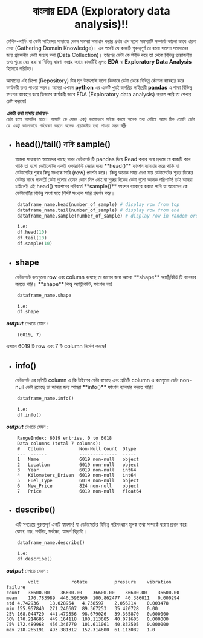 <h1 align="center">বাংলায় EDA (Exploratory data analysis)!!</h1>

মেশিন-লার্নিং বা ডেটা সাইন্সের সাহায্যে কোন সমস্যা সমাধান করার প্রথম ধাপ হলো সমস্যাটি সম্পর্কে ভালো ভাবে ধারনা নেয়া (Gathering Domain Knowledge)। এর পরেই যে কাজটি গুরুত্বপূর্ণ তা হলো সমস্যা সমাধানের জন্য প্রয়জনীয় ডেটা সংগ্রহ করা (Data Collection)। তারপর ডেটা কে স্টাডি করে তা থেকে বিভিন্ন প্রয়োজনীয় তথ্য খুজে বের করা বা বিভিন্ন ধারণা সংগ্রহ করার কাজটিই মূলত **EDA** বা **Exploratory Data Analysis** হিসেবে পরিচিত।

আমাদের এই রিপো (Repository) টির মূল উদ্দেশ্যই হলো কিভাবে ডেটা থেকে বিভিন্ন কৌশল ব্যাবহার করে কার্যকরী তথ্য পাওয়া সম্ভব। আমরা এখানে **python** এর একটি খুবই জনপ্রিয় লাইব্রেরী **pandas** এ থাকা বিভিন্ন ফাংশন ব্যাবহার করে কিভাবে কার্যকরী ভাবে EDA (Exploratory data analysis) করতে পারি তা শেখার চেষ্টা করবো!

**_একটা কথা মাথায় রাখবেন_**-<br>
`ডেটা হলো আসামির মতো! আসামি কে যেমন একটু ভালোভাবে সাইজ করলে অনেক তথ্য বেরিয়ে আসে ঠিক তেমনি ডেটা কে একটু ভালোভাবে পর্যবেক্ষণ করলে অনেক প্রয়োজনীয় তথ্য পাওয়া সম্ভব!`:smiley:

- <h2>head()/tail() নাকি sample()</h2>
  আমরা সাধারণত আমাদের কাছে থাকা ডেটাসেট টি pandas দিয়ে Read করার পরে প্রথমে যে কাজটি করে থাকি তা হলো ডেটাসেটির একটা ওভারভিউ নেয়ার জন্য **head()** ফাংশন ব্যাবহার করে থাকি যা ডেটাসেটির শুরুর কিছু সংখ্যক সারি (row) প্রদর্শন করে। কিন্তু অনেক সময় দেখা যায় ডেটাসেটের শুরুর দিকের ডেটার সাথে পরবর্তী ডেটা গুলোর তেমন কোন মিল নেই বা শুরুর দিকের ডেটা গুলো অনেক পরিপাটি! তাই আমরা চাইলেই এই head() ফাংশনের পরিবর্তে **sample()** ফাংশন ব্যাবহার করতে পারি যা আমাদের কে ডেটাসেটির বিভিন্ন অংশ হতে নির্দিষ্ট সংখ্যক সারি প্রদর্শন করে।

```python
    dataframe_name.head(number_of_sample) # display row from top
    dataframe_name.tail(number_of_sample) # display row from end
    dataframe_name.sample(number_of_sample) # display row in random order

    i.e:
    df.head(10)
    df.tail(10)
    df.sample(10)
```

- <h2>shape</h2>
  ডেটাসেটে কতগুলো row এবং column রয়েছে তা জানার জন্য আমরা **shape** অ্যাট্রিবিউট টি ব্যাবহার করতে পারি। **shape** কিন্তু অ্যাট্রিবিউট, ফাংশন নয়!

```python
    dataframe_name.shape

    i.e:
    df.shape
```

**_output_** দেখতে যেমন **:**

        (6019, 7)

এখানে 6019 টি row এবং 7 টি column নির্দেশ করছে!

- <h2>info()</h2>
  ডেটাসেট এর প্রতিটি column এ কি টাইপের ডেটা রয়েছে এবং প্রতিটি column এ কতগুলো ডেটা non-null ডেটা রয়েছে তা জানার জন্য আমরা **info()** ফাংশন ব্যাবহার করতে পারি!

```python
    dataframe_name.info()

    i.e:
    df.info()
```

**_output_** দেখতে যেমন **:**

        RangeIndex: 6019 entries, 0 to 6018
        Data columns (total 7 columns):
        #   Column             Non-Null Count  Dtype
        ---  ------            --------------  -----
        1   Name               6019 non-null   object
        2   Location           6019 non-null   object
        3   Year               6019 non-null   int64
        4   Kilometers_Driven  6019 non-null   int64
        5   Fuel_Type          6019 non-null   object
        6   New_Price          824 non-null    object
        7   Price              6019 non-null   float64

- <h2>describe()</h2>
  এটি সবচেয়ে গুরুত্তপূর্ণ একটি ফাংশন! যা ডেটাসেটের বিভিন্ন পরিসংখ্যান মূলক তথ্য সম্পর্কে ধারণা প্রদান করে। যেমন: গড়, সর্বনিম্ন, সর্বচ্চো, আদর্শ বিচ্যুতি।

```python
    dataframe_name.describe()

    i.e:
    df.describe()
```

**_output_** দেখতে যেমন **:**

        	volt	        rotate	        pressure	vibration	failure
    count	36600.00	36600.00	36600.00	36600.00	36600.00
    mean	170.783989	446.596569	100.862477	40.386011	0.000294
    std	4.742936	18.028954	4.738597	2.056214	0.003478
    min	155.957840	271.246607	89.367253	35.420728	0.00
    25%	168.044720	441.479556	98.679026	39.365870	0.000000
    50%	170.214686	449.164118	100.113685	40.071605	0.000000
    75%	172.489968	456.346770	101.611061	40.832505	0.000000
    max	218.265191	493.381312	152.314600	61.113082	1.0
